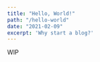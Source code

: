 ```yaml
---
title: "Hello, World!"
path: "/hello-world"
date: "2021-02-09"
excerpt: 'Why start a blog?'
---
```


WIP